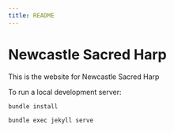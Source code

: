 ```yaml
---
title: README
---
```

# Newcastle Sacred Harp

This is the website for Newcastle Sacred Harp

To run a local development server:

`bundle install`

`bundle exec jekyll serve`